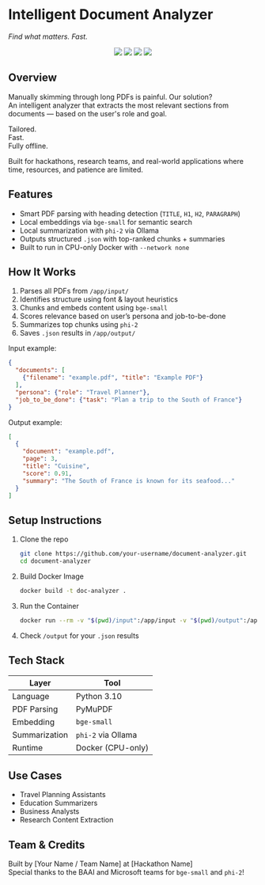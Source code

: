 # Intelligent Document Analyzer  
*Find what matters. Fast.*  

<p align="center">
  <img src="https://img.shields.io/badge/Python-3.10-blue?style=flat-square"/>
  <img src="https://img.shields.io/badge/Ollama-Phi--2-success?style=flat-square"/>
  <img src="https://img.shields.io/badge/Embeddings-BGE--Small-lightgrey?style=flat-square"/>
  <img src="https://img.shields.io/badge/Offline-Compatible-critical?style=flat-square"/>
</p>

## Overview
Manually skimming through long PDFs is painful. Our solution?  
An intelligent analyzer that extracts the most relevant sections from documents — based on the user's role and goal.

Tailored.  
Fast.  
Fully offline.

Built for hackathons, research teams, and real-world applications where time, resources, and patience are limited.  

## Features
- Smart PDF parsing with heading detection (`TITLE`, `H1`, `H2`, `PARAGRAPH`)
- Local embeddings via `bge-small` for semantic search
- Local summarization with `phi-2` via Ollama
- Outputs structured `.json` with top-ranked chunks + summaries
- Built to run in CPU-only Docker with `--network none`

## How It Works
1. Parses all PDFs from `/app/input/`
2. Identifies structure using font & layout heuristics
3. Chunks and embeds content using `bge-small`
4. Scores relevance based on user’s persona and job-to-be-done
5. Summarizes top chunks using `phi-2`
6. Saves `.json` results in `/app/output/`

Input example:
```json
{
  "documents": [
    {"filename": "example.pdf", "title": "Example PDF"}
  ],
  "persona": {"role": "Travel Planner"},
  "job_to_be_done": {"task": "Plan a trip to the South of France"}
}
```

Output example:
```json
[
  {
    "document": "example.pdf",
    "page": 3,
    "title": "Cuisine",
    "score": 0.91,
    "summary": "The South of France is known for its seafood..."
  }
]
```

## Setup Instructions

1. Clone the repo  
   ```bash
   git clone https://github.com/your-username/document-analyzer.git
   cd document-analyzer
   ```

2. Build Docker Image  
   ```bash
   docker build -t doc-analyzer .
   ```

3. Run the Container  
   ```bash
   docker run --rm -v "$(pwd)/input":/app/input -v "$(pwd)/output":/app/output --network none doc-analyzer
   ```

4. Check `/output` for your `.json` results

## Tech Stack
| Layer        | Tool              |
|--------------|-------------------|
| Language     | Python 3.10       |
| PDF Parsing  | PyMuPDF           |
| Embedding    | `bge-small`       |
| Summarization| `phi-2` via Ollama|
| Runtime      | Docker (CPU-only) |

## Use Cases
- Travel Planning Assistants
- Education Summarizers
- Business Analysts
- Research Content Extraction

## Team & Credits
Built by [Your Name / Team Name] at [Hackathon Name]  
Special thanks to the BAAI and Microsoft teams for `bge-small` and `phi-2`!
